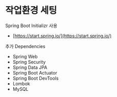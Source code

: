 # 작업환경 세팅

Spring Boot Initializr 사용
- [https://start.spring.io/](https://start.spring.io/) 

추가 Dependencies
- Spring Web
- Spring Security
- Spring Data JPA
- Spring Boot Actuator
- Spring Boot DevTools
- Lombok
- MySQL







<!--stackedit_data:
eyJoaXN0b3J5IjpbODg2NzY3NTczXX0=
-->